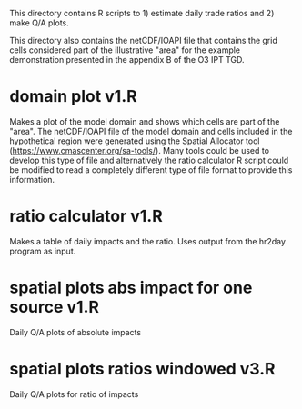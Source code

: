 This directory contains R scripts to 1) estimate daily trade ratios and 2) make Q/A plots. 

This directory also contains the netCDF/IOAPI file that contains the grid cells considered part of the illustrative "area" for the example demonstration presented in the appendix B of the O3 IPT TGD. 

# domain plot v1.R

Makes a plot of the model domain and shows which cells are part of the "area". The netCDF/IOAPI file of the model domain and cells included in the hypothetical region were generated using the Spatial Allocator tool (https://www.cmascenter.org/sa-tools/). Many tools could be used to develop this type of file and alternatively the ratio calculator R script could be modified to read a completely different type of file format to provide this information. 

# ratio calculator v1.R

Makes a table of daily impacts and the ratio. Uses output from the hr2day program as input.

# spatial plots abs impact for one source v1.R

Daily Q/A plots of absolute impacts

# spatial plots ratios windowed v3.R

Daily Q/A plots for ratio of impacts
